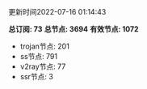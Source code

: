 更新时间2022-07-16 01:14:43

**总订阅: 73**
**总节点: 3694**
**有效节点: 1072**
- trojan节点: 201
- ss节点: 791
- v2ray节点: 77
- ssr节点: 3
